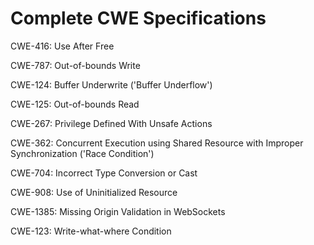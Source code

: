 

# Complete CWE Specifications

CWE-416: Use After Free

CWE-787: Out-of-bounds Write

CWE-124: Buffer Underwrite ('Buffer Underflow')

CWE-125: Out-of-bounds Read

CWE-267: Privilege Defined With Unsafe Actions

CWE-362: Concurrent Execution using Shared Resource with Improper Synchronization ('Race Condition')

CWE-704: Incorrect Type Conversion or Cast

CWE-908: Use of Uninitialized Resource

CWE-1385: Missing Origin Validation in WebSockets

CWE-123: Write-what-where Condition